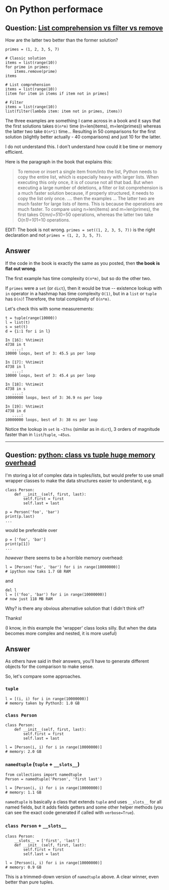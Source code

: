 # On Python performace


## Question: [List comprehension vs filter vs remove](https://stackoverflow.com/q/45042801/404556)

How are the latter two better than the former solution?

    primes = (1, 2, 3, 5, 7)

    # Classic solution
    items = list(range(10))
    for prime in primes:
        items.remove(prime)
    items

    # List comprehension
    items = list(range(10))
    [item for item in items if item not in primes]

    # Filter
    items = list(range(10))
    list(filter(lambda item: item not in primes, items))

The three examples are something I came across in a book and it says that the first solutions takes
`O(n*m)` time (n=len(items), m=len(primes)) whereas the latter two take `O(n*1)` time... Resulting
in 50 comparisons for the first solution (slightly better actually - 40 comparisons) and just 10 for
the latter.

I do not understand this. I don't understand how could it be time or memory efficient.

Here is the paragraph in the book that explains this:
   
>    To remove or insert a single item from/into the list, Python needs to copy 
    the entire list, which is especially heavy with larger lists. When executing 
    this only once, it is of course not all that bad. But when executing a large 
    number of deletions, a filter or list comprehension is a much faster 
    solution because, if properly structured, it needs to copy the list only
    once.
    .... then the examples ...
    The latter two are much faster for large lists of items. This is because the 
    operations are much faster. To compare using n=len(items) and m=len(primes), 
    the first takes O(m*n)=5*10=50 operations, whereas the latter two take 
    O(n*1)=10*1=10 operations.

EDIT: The book is not wrong. `primes = set((1, 2, 3, 5, 7))` is the right declaration and not
`primes = (1, 2, 3, 5, 7)`.


## Answer

If the code in the book is exactly the same as you posted, then **the book is flat out wrong**.

The first example has time complexity `O(n*m)`, but so do the other two.

If `primes` were a `set` (or `dict`), then it would be true -- existence lookup with `in` operator
in a hashmap has time complexity `O(1)`, but in a `list` or `tuple` has `O(n)`! Therefore, the total
complexity of `O(n*m)`.

Let's check this with some measurements:

    t = tuple(range(10000))
    l = list(t)
    s = set(t)
    d = {i:1 for i in l}
    
    In [16]: %%timeit
    4738 in t
       ....: 
    10000 loops, best of 3: 45.5 µs per loop
    
    In [17]: %%timeit
    4738 in l
       ....: 
    10000 loops, best of 3: 45.4 µs per loop
    
    In [18]: %%timeit
    4738 in s
       ....: 
    10000000 loops, best of 3: 36.9 ns per loop

    In [19]: %%timeit
    4738 in d
       ....: 
    10000000 loops, best of 3: 38 ns per loop

Notice the lookup in `set` is `~37ns` (similar as in `dict`), 3 orders of magnitude faster than in
`list`/`tuple`, `~45us`.


---


## Question: [python: class vs tuple huge memory overhead](https://stackoverflow.com/q/45123238/404556)

I'm storing a lot of complex data in tuples/lists, but would prefer to use small wrapper classes to
make the data structures easier to understand, e.g.

    class Person:
        def __init__(self, first, last):
            self.first = first
            self.last = last
    
    p = Person('foo', 'bar')
    print(p.last)
    ...

would be preferable over

    p = ['foo', 'bar']
    print(p[1])
    ...

*however* there seems to be a horrible memory overhead:

    l = [Person('foo', 'bar') for i in range(10000000)]
    # ipython now taks 1.7 GB RAM

and 

    del l
    l = [('foo', 'bar') for i in range(10000000)]
    # now just 118 MB RAM

Why? is there any obvious alternative solution that I didn't think of?

Thanks!

(I know, in this example the 'wrapper' class looks silly. But when the data becomes more complex and
nested, it is more useful)


## Answer

As others have said in their answers, you'll have to generate different objects for the comparison
to make sense.

So, let's compare some approaches.

### `tuple`

    l = [(i, i) for i in range(10000000)]
    # memory taken by Python3: 1.0 GB

### `class Person`

    class Person:
        def __init__(self, first, last):
            self.first = first
            self.last = last

    l = [Person(i, i) for i in range(10000000)]
    # memory: 2.0 GB

### `namedtuple` (`tuple` + `__slots__`)

    from collections import namedtuple
    Person = namedtuple('Person', 'first last')

    l = [Person(i, i) for i in range(10000000)]
    # memory: 1.1 GB

`namedtuple` is basically a class that extends `tuple` and uses `__slots__` for all named fields,
but it adds fields getters and some other helper methods (you can see the exact code generated if
called with `verbose=True`).

### `class Person` + `__slots__`

    class Person:
        __slots__ = ['first', 'last']
        def __init__(self, first, last):
            self.first = first
            self.last = last

    l = [Person(i, i) for i in range(10000000)]
    # memory: 0.9 GB

This is a trimmed-down version of `namedtuple` above. A clear winner, even better than pure tuples.
